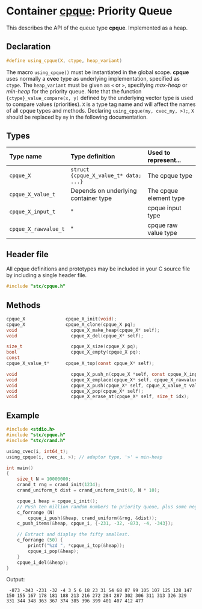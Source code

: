 # Container [cpque](../stc/cpque.h): Priority Queue

This describes the API of the queue type **cpque**. Implemented as a heap.

## Declaration

```c
#define using_cpque(X, ctype, heap_variant)
```
The macro `using_cpque()` must be instantiated in the global scope.
**cpque** uses normally a **cvec** type as underlying implementation, specified as `ctype`.
The `heap_variant` must be given as `<` or `>`, specifying *max-heap* or *min-heap* for the priority queue.
Note that the function `{ctype}_value_compare(x, y)` defined by the underlying vector type is used to
compare values (priorities). `X` is a type tag name and will affect the names of all cpque types and methods.
Declaring `using_cpque(my, cvec_my, >);`, `X` should be replaced by `my` in the following documentation.

## Types

| Type name              | Type definition                         | Used to represent...      |
|:-----------------------|:----------------------------------------|:--------------------------|
| `cpque_X`            | `struct {cpque_X_value_t* data; ...}` | The cpque type          |
| `cpque_X_value_t`    | Depends on underlying container type    | The cpque element type  |
| `cpque_X_input_t`    |                   "                     | cpque input type        |
| `cpque_X_rawvalue_t` |                   "                     | cpque raw value type    |

## Header file

All cpque definitions and prototypes may be included in your C source file by including a single header file.

```c
#include "stc/cpque.h"
```

## Methods

```c
cpque_X               cpque_X_init(void);
cpque_X               cpque_X_clone(cpque_X pq);
void                    cpque_X_make_heap(cpque_X* self);
void                    cpque_X_del(cpque_X* self);

size_t                  cpque_X_size(cpque_X pq);
bool                    cpque_X_empty(cpque_X pq);
const
cpque_X_value_t*      cpque_X_top(const cpque_X* self);

void                    cpque_X_push_n(cpque_X *self, const cpque_X_input_t arr[], size_t size);
void                    cpque_X_emplace(cpque_X* self, cpque_X_rawvalue_t raw);
void                    cpque_X_push(cpque_X* self, cpque_X_value_t value);
void                    cpque_X_pop(cpque_X* self);
void                    cpque_X_erase_at(cpque_X* self, size_t idx);
```

## Example
```c
#include <stdio.h>
#include "stc/cpque.h"
#include "stc/crand.h"

using_cvec(i, int64_t);
using_cpque(i, cvec_i, >); // adaptor type, '>' = min-heap

int main()
{
    size_t N = 10000000;
    crand_t rng = crand_init(1234);
    crand_uniform_t dist = crand_uniform_init(0, N * 10);

    cpque_i heap = cpque_i_init();
    // Push ten million random numbers to priority queue, plus some negative ones.
    c_forrange (N)
        cpque_i_push(&heap, crand_uniform(&rng, &dist));
    c_push_items(&heap, cpque_i, {-231, -32, -873, -4, -343});

    // Extract and display the fifty smallest.
    c_forrange (50) {
        printf("%zd ", *cpque_i_top(&heap));
        cpque_i_pop(&heap);
    }
    cpque_i_del(&heap);
}
```
Output:
```
 -873 -343 -231 -32 -4 3 5 6 18 23 31 54 68 87 99 105 107 125 128 147 150 155 167 178 181 188 213 216 272 284 287 302 306 311 313 326 329 331 344 348 363 367 374 385 396 399 401 407 412 477
```